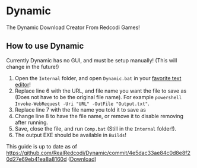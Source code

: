 # Dynamic

The Dynamic Download Creator From Redcodi Games!

## How to use Dynamic
Currently Dynamic has no GUI, and must be setup manually! (This will change in the future!)

 1. Open the `Internal` folder, and open `Dynamic.bat` in your [favorite text editor](https://notepad-plus-plus.org/downloads/)!
 2. Replace line 6 with the URL, and file name you want the file to save as (Does not have to be the original file name). For example `powershell Invoke-WebRequest -Uri "URL" -OutFile "Output.txt"`.
 3. Replace line 7 with the file name you told it to save as
 4. Change line 8 to have the file name, or remove it to disable removing after running.
 5. Save, close the file, and run `Comp.bat` (Still in the `Internal` folder!).
 6. The output EXE should be available in `Builds`!

This guide is up to date as of https://github.com/RealRedcodi/Dynamic/commit/4e5dac33ae84c0d8e8f20d27e69eb41ea8a8160d ([Download](https://github.com/RealRedcodi/Dynamic/archive/4e5dac33ae84c0d8e8f20d27e69eb41ea8a8160d.zip))
